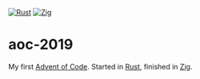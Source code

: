 [![Rust](https://github.com/michaeladler/aoc-2019/actions/workflows/rust.yml/badge.svg)](https://github.com/michaeladler/aoc-2019/actions/workflows/rust.yml)
[![Zig](https://github.com/michaeladler/aoc-2019/actions/workflows/zig.yml/badge.svg)](https://github.com/michaeladler/aoc-2019/actions/workflows/zig.yml)

# aoc-2019

My first [Advent of Code](https://adventofcode.com/2019).
Started in [Rust](https://www.rust-lang.org/), finished in [Zig](https://ziglang.org/).
